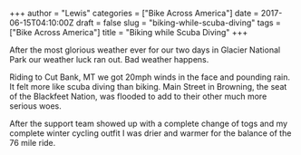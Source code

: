 +++
author = "Lewis"
categories = ["Bike Across America"]
date = 2017-06-15T04:10:00Z
draft = false
slug = "biking-while-scuba-diving"
tags = ["Bike Across America"]
title = "Biking while Scuba Diving"
+++


After the most glorious weather ever for our two days in Glacier National Park our weather luck ran out. Bad weather happens.

Riding to Cut Bank, MT we got 20mph winds in the face and pounding rain. It felt more like scuba diving than biking. Main Street in Browning, the seat of the Blackfeet Nation, was flooded to add to their other much more serious woes.

After the support team showed up with a complete change of togs and my complete winter cycling outfit I was drier and warmer for the balance of the 76 mile ride.

